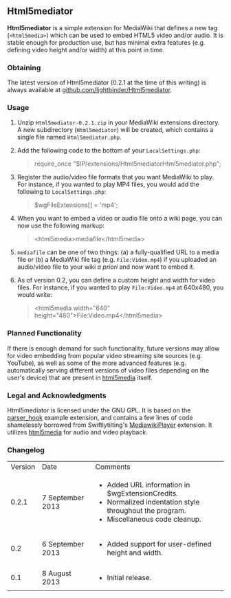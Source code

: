 ## Html5mediator ##
**Html5mediator** is a simple extension for MediaWiki that defines a new tag (`<html5media>`) which can be used to embed HTML5 video and/or audio.  It is stable enough for production use, but has minimal extra features (e.g. defining video height and/or width) at this point in time.

### Obtaining ###
The latest version of Html5mediator (0.2.1 at the time of this writing) is always available at [github.com/lightbinder/Html5mediator](https://github.com/lightbinder/Html5mediator).

### Usage ###
1. Unzip `Html5mediator-0.2.1.zip` in your MediaWiki extensions directory.  A new subdirectory (`Html5mediator`) will be created, which contains a single file named `Html5mediator.php`.
2. Add the following code to the bottom of your `LocalSettings.php`:

	> require_once "$IP/extensions/Html5mediatorHtml5mediator.php";
3. Register the audio/video file formats that you want MediaWiki to play.  For instance, if you wanted to play MP4 files, you would add the following to `LocalSettings.php`:

	> $wgFileExtensions[] = 'mp4';
4. When you want to embed a video or audio file onto a wiki page, you can now use the following markup:
 
	> &lt;html5media&gt;mediafile&lt;/html5media&gt; 
5. `mediafile` can be one of two things: (a) a fully-qualified URL to a media file or (b) a MediaWiki file tag (e.g. `File:Video.mp4`) if you uploaded an audio/video file to your wiki *a priori* and now want to embed it.
6. As of version 0.2, you can define a custom height and width for video files.  For instance, if you wanted to play `File:Video.mp4` at 640x480, you would write:

	> &lt;html5media width="640" height="480"&gt;File:Video.mp4&lt;/html5media&gt;
	
### Planned Functionality ###
If there is enough demand for such functionality, future versions may allow for video embedding from popular video streaming site sources (e.g. YouTube), as well as some of the more advanced features (e.g. automatically serving different versions of video files depending on the user's device) that are present in [html5media](http://html5media.info/) itself.

### Legal and Acknowledgments ###
Html5mediator is licensed under the GNU GPL.  It is based on the [parser_hook](https://svn.wikimedia.org/viewvc/mediawiki/trunk/extensions/examples/) example extension, and contains a few lines of code shamelessly borrowed from Swiftlytilting's [MediawikiPlayer](http://www.mediawiki.org/wiki/Extension:MediawikiPlayer) extension.  It utilizes [html5media](http://html5media.info/) for audio and video playback.

### Changelog ###
<table>
	<tr>
		<td>Version</td>
		<td>Date</td>
		<td>Comments</td>
	</tr>
	<tr>
		<td>0.2.1</td>
		<td>7 September 2013</td>
		<td>
			<ul>
				<li>Added URL information in $wgExtensionCredits.</li>
				<li>Normalized indentation style throughout the program.</li>
				<li>Miscellaneous code cleanup.</li>
			</ul>
		</td>
	</tr>	
	<tr>
		<td>0.2</td>
		<td>6 September 2013</td>
		<td>
			<ul>
				<li>Added support for user-defined height and width.</li>
			</ul>
		</td>
	</tr>
	<tr>
		<td>0.1</td>
		<td>8 August 2013</td>
		<td>
			<ul>
				<li>Initial release.</li>
			</ul>
		</td>
	</tr>
</table>
